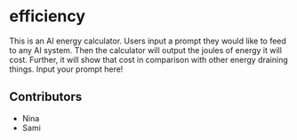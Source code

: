# efficiency

This is an AI energy calculator. Users input a prompt they would like to feed to any AI system. Then the calculator will output the joules of energy it will cost. Further, it will show that cost in comparison with other energy draining things. 
Input your prompt here!


## Contributors

- Nina
- Sami
